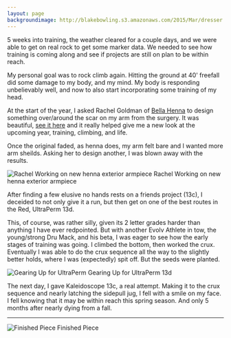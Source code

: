 ```yaml
---
layout: page
backgroundimage: http://blakebowling.s3.amazonaws.com/2015/Mar/dresser.jpg
---
```



5 weeks into training, the weather cleared for a couple days, and we were able to get on real rock to get some marker data. We needed to see how training is coming along and see if projects are still on plan to be within reach.

My personal goal was to rock climb again. Hitting the ground at 40' freefall did some damage to my body, and my mind.  My body is responding unbelievably well, and now to also start incorporating some training of my head.

At the start of the year, I asked Rachel Goldman of [Bella Henna](https://www.bellahenna.com) to design something over/around the scar on my arm from the surgery. It was beautiful, [see it here](http://blakebowling.com/scar-replaced-with-protection-for-2015/) and it really helped give me a new look at the upcoming year, training, climbing, and life.

Once the original faded, as henna does, my arm felt bare and I wanted more arm sheilds.  Asking her to design another, I was blown away with the results.

![Rachel Working on new henna exterior armpiece](http://blakebowling.s3.amazonaws.com/2015/Mar/rachel_arm.jpg)
Rachel Working on new henna exterior armpiece

After finding a few elusive no hands rests on a friends project (13c), I deceided to not only give it a run, but then get on one of the best routes in the Red, UltraPerm 13d.

This, of course, was rather silly, given its 2 letter grades harder than anything I have ever redpointed. But with another Evolv Athlete in tow, the young/strong Dru Mack, and his beta, I was eager to see how the early stages of training was going. I climbed the bottom, then worked the crux.  Eventually I was able to do the crux sequence all the way to the slightly better holds, where I was (expectedly) spit off. But the seeds were planted.

![Gearing Up for UltraPerm](http://blakebowling.s3.amazonaws.com/2015/Mar/gearing_up_for_ultraperm.jpg)
Gearing Up for UltraPerm 13d

The next day, I gave Kaleidoscope 13c, a real attempt.  Making it to the crux sequence and nearly latching the sidepull jug, I fell with a smile on my face.  I fell knowing that it may be within reach this spring season.  And only 5 months after nearly dying from a fall.


---
![Finished Piece](http://blakebowling.s3.amazonaws.com/2015/Mar/grey.jpg)
Finished Piece

